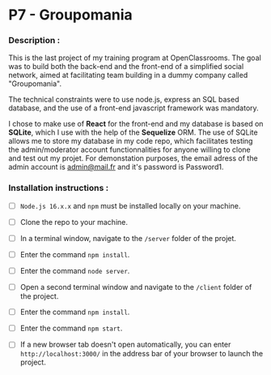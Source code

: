 # P7 - Groupomania

### Description :

This is the last project of my training program at OpenClassrooms. The goal was to build both the back-end and the front-end of a simplified social network, aimed at facilitating team building in a dummy company called "Groupomania".

The technical constraints were to use node.js, express an SQL based database, and the use of a front-end javascript framework was mandatory.

I chose to make use of **React** for the front-end and my database is based on **SQLite**, which I use with the help of the **Sequelize** ORM. The use of SQLite allows me to store my database in my code repo, which facilitates testing the admin/moderator account functionnalities for anyone willing to clone and test out my projet. For demonstation purposes, the email adress of the admin account is admin@mail.fr and it's password is Password1.

### Installation instructions :

- [ ] `Node.js 16.x.x` and `npm` must be installed locally on your machine.
- [ ] Clone the repo to your machine.
- [ ] In a terminal window, navigate to the `/server` folder of the projet.
- [ ] Enter the command `npm install`.
- [ ] Enter the command `node server`.
- [ ] Open a second terminal window and navigate to the `/client` folder of the project.
- [ ] Enter the command `npm install`.
- [ ] Enter the command `npm start`.
- [ ] If a new browser tab doesn't open automatically, you can enter `http://localhost:3000/` in the address bar of your browser to launch the project.




